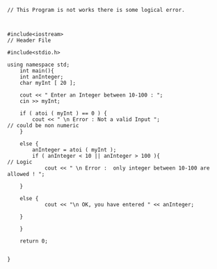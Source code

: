 	// This Program is not works there is some logical error.
	
	
	
	#include<iostream>																// Header File
	
	#include<stdio.h>
	
	using namespace std;
		int main(){
		int anInteger;
		char myInt [ 20 ];
		
		cout << " Enter an Integer between 10-100 : ";
		cin >> myInt;
		
		if ( atoi ( myInt ) == 0 ) {	
			cout << " \n Error : Not a valid Input ";               								// could be non numeric 
		}
		
		else {
			anInteger = atoi ( myInt );
			if ( anInteger < 10 || anInteger > 100 ){           									 // Logic
				cout << " \n Error :  only integer between 10-100 are allowed ! ";  
		
		}
		
		else {
				cout << "\n OK, you have entered " << anInteger;
		
		}
		
		}
	
		return 0;
	
	
	}
	

